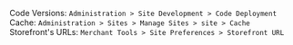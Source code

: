 Code Versions: `Administration > Site Development > Code Deployment`
Cache: `Administration > Sites > Manage Sites > site > Cache`
Storefront's URLs: `Merchant Tools > Site Preferences > Storefront URL`
